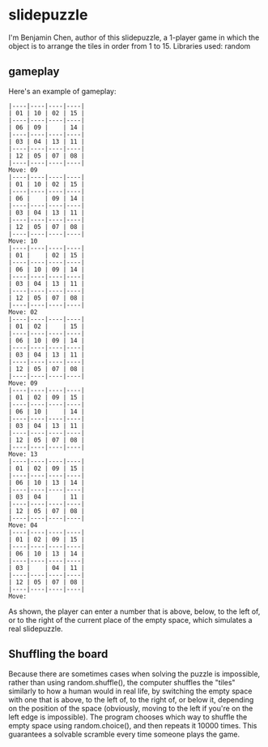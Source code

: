 # slidepuzzle
I'm Benjamin Chen, author of this slidepuzzle, a 1-player game in which the object is to arrange the tiles in order from 1 to 15. Libraries used: random

## gameplay

Here's an example of gameplay:
```
|----|----|----|----|
| 01 | 10 | 02 | 15 |
|----|----|----|----|
| 06 | 09 |    | 14 |
|----|----|----|----|
| 03 | 04 | 13 | 11 |
|----|----|----|----|
| 12 | 05 | 07 | 08 |
|----|----|----|----|
Move: 09
|----|----|----|----|
| 01 | 10 | 02 | 15 |
|----|----|----|----|
| 06 |    | 09 | 14 |
|----|----|----|----|
| 03 | 04 | 13 | 11 |
|----|----|----|----|
| 12 | 05 | 07 | 08 |
|----|----|----|----|
Move: 10
|----|----|----|----|
| 01 |    | 02 | 15 |
|----|----|----|----|
| 06 | 10 | 09 | 14 |
|----|----|----|----|
| 03 | 04 | 13 | 11 |
|----|----|----|----|
| 12 | 05 | 07 | 08 |
|----|----|----|----|
Move: 02
|----|----|----|----|
| 01 | 02 |    | 15 |
|----|----|----|----|
| 06 | 10 | 09 | 14 |
|----|----|----|----|
| 03 | 04 | 13 | 11 |
|----|----|----|----|
| 12 | 05 | 07 | 08 |
|----|----|----|----|
Move: 09
|----|----|----|----|
| 01 | 02 | 09 | 15 |
|----|----|----|----|
| 06 | 10 |    | 14 |
|----|----|----|----|
| 03 | 04 | 13 | 11 |
|----|----|----|----|
| 12 | 05 | 07 | 08 |
|----|----|----|----|
Move: 13
|----|----|----|----|
| 01 | 02 | 09 | 15 |
|----|----|----|----|
| 06 | 10 | 13 | 14 |
|----|----|----|----|
| 03 | 04 |    | 11 |
|----|----|----|----|
| 12 | 05 | 07 | 08 |
|----|----|----|----|
Move: 04
|----|----|----|----|
| 01 | 02 | 09 | 15 |
|----|----|----|----|
| 06 | 10 | 13 | 14 |
|----|----|----|----|
| 03 |    | 04 | 11 |
|----|----|----|----|
| 12 | 05 | 07 | 08 |
|----|----|----|----|
Move: 
```
As shown, the player can enter a number that is above, below, to the left of, or to the right of the current place of the empty space, which simulates a real slidepuzzle.

## Shuffling the board

Because there are sometimes cases when solving the puzzle is impossible, rather than using random.shuffle(), the computer shuffles the "tiles" similarly to how a human would in real life, by switching the empty space with one that is above, to the left of, to the right of, or below it, depending on the position of the space (obviously, moving to the left if you're on the left edge is impossible). The program chooses which way to shuffle the empty space using random.choice(), and then repeats it 10000 times. This guarantees a solvable scramble every time someone plays the game.

